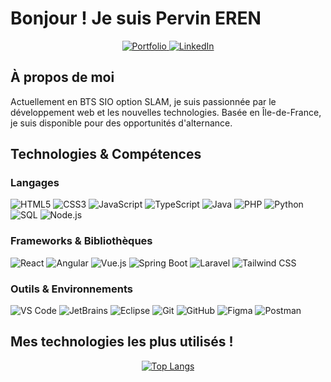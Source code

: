 # Bonjour ! Je suis Pervin EREN

<p align="center">
  <a href="https://perviin.github.io/">
    <img src="https://img.shields.io/badge/Portfolio-perviin.github.io-pink" alt="Portfolio">
  </a>
  <a href="https://linkedin.com/in/pervin">
    <img src="https://img.shields.io/badge/LinkedIn-@perviin-0077B5" alt="LinkedIn">
  </a>
</p>

## À propos de moi

Actuellement en BTS SIO option SLAM, je suis passionnée par le développement web et les nouvelles technologies. Basée en Île-de-France, je suis disponible pour des opportunités d'alternance.

## Technologies & Compétences

### Langages

![HTML5](https://img.shields.io/badge/HTML5-E34F26?style=for-the-badge&logo=html5&logoColor=white) ![CSS3](https://img.shields.io/badge/CSS3-1572B6?style=for-the-badge&logo=css3&logoColor=white) ![JavaScript](https://img.shields.io/badge/JavaScript-F7DF1E?style=for-the-badge&logo=javascript&logoColor=black) ![TypeScript](https://img.shields.io/badge/TypeScript-007ACC?style=for-the-badge&logo=typescript&logoColor=white) ![Java](https://img.shields.io/badge/Java-ED8B00?style=for-the-badge&logo=openjdk&logoColor=white) ![PHP](https://img.shields.io/badge/PHP-777BB4?style=for-the-badge&logo=php&logoColor=white) ![Python](https://img.shields.io/badge/Python-3776AB?style=for-the-badge&logo=python&logoColor=white) ![SQL](https://img.shields.io/badge/SQL-4479A1?style=for-the-badge&logo=mysql&logoColor=white) ![Node.js](https://img.shields.io/badge/Node.js-339933?style=for-the-badge&logo=node.js&logoColor=white)

### Frameworks & Bibliothèques

![React](https://img.shields.io/badge/React-20232A?style=for-the-badge&logo=react&logoColor=61DAFB) ![Angular](https://img.shields.io/badge/Angular-DD0031?style=for-the-badge&logo=angular&logoColor=white) ![Vue.js](https://img.shields.io/badge/Vue.js-35495E?style=for-the-badge&logo=vue.js&logoColor=4FC08D) ![Spring Boot](https://img.shields.io/badge/Spring_Boot-6DB33F?style=for-the-badge&logo=spring-boot&logoColor=white) ![Laravel](https://img.shields.io/badge/Laravel-FF2D20?style=for-the-badge&logo=laravel&logoColor=white) ![Tailwind CSS](https://img.shields.io/badge/Tailwind_CSS-38B2AC?style=for-the-badge&logo=tailwind-css&logoColor=white)

### Outils & Environnements

![VS Code](https://img.shields.io/badge/VS_Code-007ACC?style=for-the-badge&logo=visual-studio-code&logoColor=white) ![JetBrains](https://img.shields.io/badge/JetBrains-000000?style=for-the-badge&logo=jetbrains&logoColor=white) ![Eclipse](https://img.shields.io/badge/Eclipse-2C2255?style=for-the-badge&logo=eclipse&logoColor=white) ![Git](https://img.shields.io/badge/Git-F05032?style=for-the-badge&logo=git&logoColor=white) ![GitHub](https://img.shields.io/badge/GitHub-100000?style=for-the-badge&logo=github&logoColor=white) ![Figma](https://img.shields.io/badge/Figma-F24E1E?style=for-the-badge&logo=figma&logoColor=white) ![Postman](https://img.shields.io/badge/Postman-FF6C37?style=for-the-badge&logo=postman&logoColor=white)


## Mes technologies les plus utilisés !

<p align="center">
  <a href="https://github.com/anuraghazra/github-readme-stats">
    <img src="https://github-readme-stats.vercel.app/api/top-langs/?username=perviin&layout=compact&theme=radical" alt="Top Langs">
  </a>
</p>

